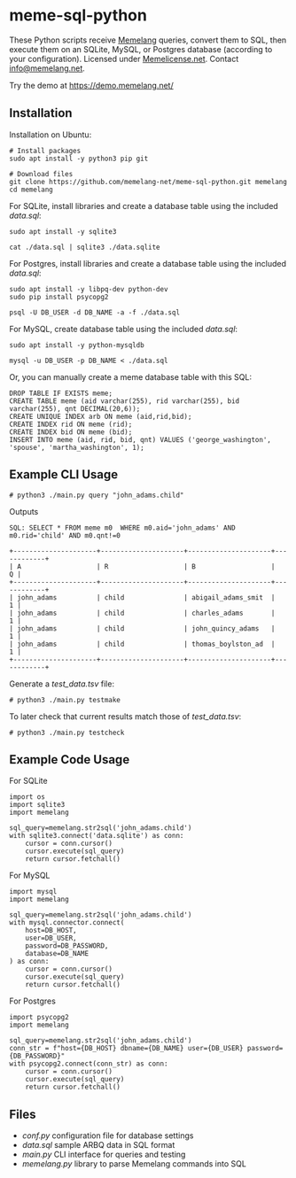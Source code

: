 # meme-sql-python
These Python scripts receive [Memelang](https://memelang.net/) queries, convert them to SQL, then execute them on an SQLite, MySQL, or Postgres database (according to your configuration). Licensed under [Memelicense.net](https://memelicense.net/). Contact info@memelang.net.

Try the demo at https://demo.memelang.net/


## Installation

Installation on Ubuntu:

	# Install packages
	sudo apt install -y python3 pip git
	
	# Download files
	git clone https://github.com/memelang-net/meme-sql-python.git memelang
	cd memelang

For SQLite, install libraries and create a database table using the included *data.sql*:

	sudo apt install -y sqlite3
	
	cat ./data.sql | sqlite3 ./data.sqlite

For Postgres, install libraries and create a database table using the included *data.sql*:

	sudo apt install -y libpq-dev python-dev
	sudo pip install psycopg2

	psql -U DB_USER -d DB_NAME -a -f ./data.sql


For MySQL, create database table using the included *data.sql*:

	sudo apt install -y python-mysqldb

	mysql -u DB_USER -p DB_NAME < ./data.sql


Or, you can manually create a meme database table with this SQL:

	DROP TABLE IF EXISTS meme;
	CREATE TABLE meme (aid varchar(255), rid varchar(255), bid varchar(255), qnt DECIMAL(20,6));
	CREATE UNIQUE INDEX arb ON meme (aid,rid,bid);
	CREATE INDEX rid ON meme (rid);
	CREATE INDEX bid ON meme (bid);
	INSERT INTO meme (aid, rid, bid, qnt) VALUES ('george_washington', 'spouse', 'martha_washington', 1);


## Example CLI Usage

	# python3 ./main.py query "john_adams.child"

Outputs

	SQL: SELECT * FROM meme m0  WHERE m0.aid='john_adams' AND m0.rid='child' AND m0.qnt!=0
	
	+---------------------+---------------------+---------------------+------------+
	| A                   | R                   | B                   |          Q |
	+---------------------+---------------------+---------------------+------------+
	| john_adams          | child               | abigail_adams_smit  |          1 |
	| john_adams          | child               | charles_adams       |          1 |
	| john_adams          | child               | john_quincy_adams   |          1 |
	| john_adams          | child               | thomas_boylston_ad  |          1 |
	+---------------------+---------------------+---------------------+------------+

Generate a *test_data.tsv* file:

	# python3 ./main.py testmake

To later check that current results match those of *test_data.tsv*:

	# python3 ./main.py testcheck


## Example Code Usage

For SQLite

	import os
	import sqlite3
	import memelang
	
	sql_query=memelang.str2sql('john_adams.child')
	with sqlite3.connect('data.sqlite') as conn:
		cursor = conn.cursor()
		cursor.execute(sql_query)
		return cursor.fetchall()

For MySQL

	import mysql
	import memelang
	
	sql_query=memelang.str2sql('john_adams.child')
	with mysql.connector.connect(
		host=DB_HOST,
		user=DB_USER,
		password=DB_PASSWORD,
		database=DB_NAME
	) as conn:
		cursor = conn.cursor()
		cursor.execute(sql_query)
		return cursor.fetchall()

For Postgres

	import psycopg2
	import memelang
	
	sql_query=memelang.str2sql('john_adams.child')
	conn_str = f"host={DB_HOST} dbname={DB_NAME} user={DB_USER} password={DB_PASSWORD}"
	with psycopg2.connect(conn_str) as conn:
		cursor = conn.cursor()
		cursor.execute(sql_query)
		return cursor.fetchall()

## Files
* *conf.py* configuration file for database settings
* *data.sql* sample ARBQ data in SQL format
* *main.py* CLI interface for queries and testing
* *memelang.py* library to parse Memelang commands into SQL
